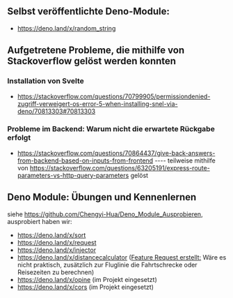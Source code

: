 ## Selbst veröffentlichte Deno-Module:
- https://deno.land/x/random_string


## Aufgetretene Probleme, die mithilfe von Stackoverflow gelöst werden konnten
### Installation von Svelte
- https://stackoverflow.com/questions/70799905/permissiondenied-zugriff-verweigert-os-error-5-when-installing-snel-via-deno/70813303#70813303

### Probleme im Backend: Warum nicht die erwartete Rückgabe erfolgt
- https://stackoverflow.com/questions/70864437/give-back-answers-from-backend-based-on-inputs-from-frontend ---- teilweise mithilfe von https://stackoverflow.com/questions/63205191/express-route-parameters-vs-http-query-parameters gelöst

## Deno Module: Übungen und Kennenlernen
siehe https://github.com/Chengyi-Hua/Deno_Module_Ausprobieren, ausprobiert haben wir:<br>
- https://deno.land/x/sort
- https://deno.land/x/request
- https://deno.land/x/injector
- https://deno.land/x/distancecalculator    ([Feature Request erstellt:](https://github.com/michael-spengler/distance-calculator/issues/3) Wäre es nicht praktisch, zusätzlich zur Fluglinie die Fahrtschrecke oder Reisezeiten zu berechnen)
- https://deno.land/x/opine (im Projekt eingesetzt)
- https://deno.land/x/cors (im Projekt eingesetzt)



